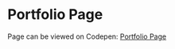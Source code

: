 # Portfolio Page

Page can be viewed on Codepen: [Portfolio Page](https://codepen.io/c-huynh/pen/XWWorPJ)